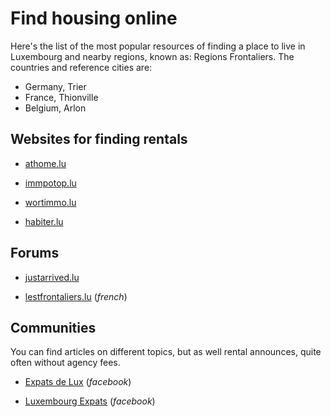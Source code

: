 # Find housing online

Here's the list of the most popular resources of finding a place to live in Luxembourg and nearby regions, known as: Regions Frontaliers. 
The countries and reference cities are:
* Germany, Trier
* France, Thionville
* Belgium, Arlon

## Websites for finding rentals

* [athome.lu](https://athome.lu)

* [immpotop.lu](https://immotop.lu)

* [wortimmo.lu](https://wortimmo.lu)

* [habiter.lu](https://www.habiter.lu/)

## Forums

* [justarrived.lu](https://www.justarrived.lu/en/housing-of-luxembourg/)

* [lestfrontaliers.lu](https://www.lesfrontaliers.lu/dernieres-annonces) (_french_)

## Communities

You can find articles on different topics, but as well rental announces, quite often without agency fees.

* [Expats de Lux](https://www.facebook.com/groups/29436036988/) (_facebook_)

* [Luxembourg Expats](https://www.facebook.com/groups/luxembourgexpats/) (_facebook_)
